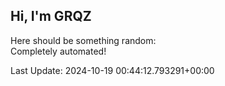 ## Hi, I'm GRQZ
Here should be something random:  
Completely automated!

Last Update: 2024-10-19 00:44:12.793291+00:00
